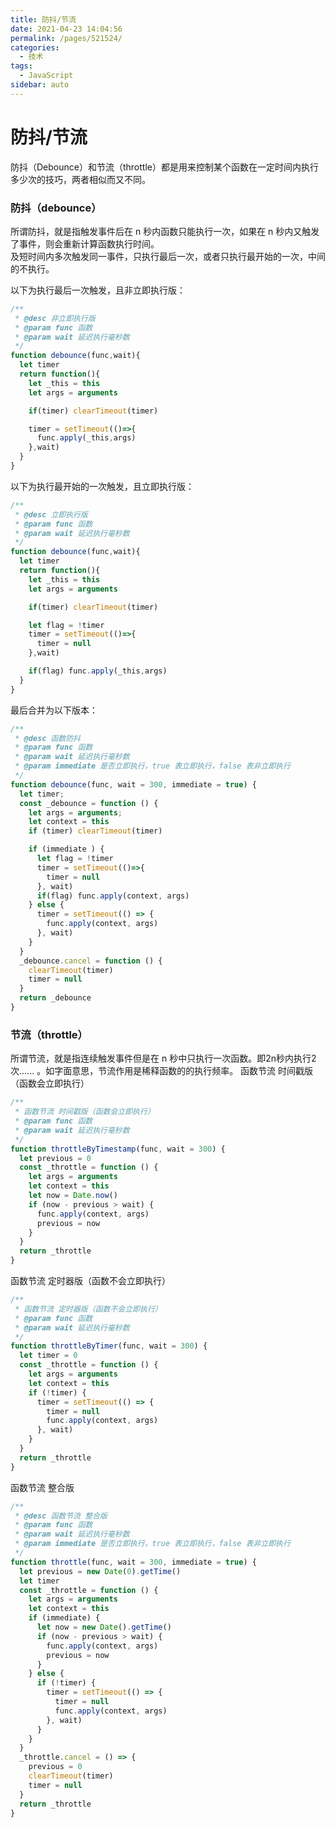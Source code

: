```yaml
---
title: 防抖/节流
date: 2021-04-23 14:04:56
permalink: /pages/521524/
categories: 
  - 技术
tags: 
  - JavaScript
sidebar: auto
---
```

# 防抖/节流
防抖（Debounce）和节流（throttle）都是用来控制某个函数在一定时间内执行多少次的技巧，两者相似而又不同。

### 防抖（debounce）
所谓防抖，就是指触发事件后在 n 秒内函数只能执行一次，如果在 n 秒内又触发了事件，则会重新计算函数执行时间。  
及短时间内多次触发同一事件，只执行最后一次，或者只执行最开始的一次，中间的不执行。

以下为执行最后一次触发，且非立即执行版：
```javascript
/**
 * @desc 非立即执行版
 * @param func 函数 
 * @param wait 延迟执行毫秒数
 */
function debounce(func,wait){
  let timer
  return function(){
    let _this = this
    let args = arguments

    if(timer) clearTimeout(timer)

    timer = setTimeout(()=>{
      func.apply(_this,args)
    },wait)
  }
}
```

以下为执行最开始的一次触发，且立即执行版：
```javascript
/**
 * @desc 立即执行版
 * @param func 函数 
 * @param wait 延迟执行毫秒数
 */
function debounce(func,wait){
  let timer
  return function(){
    let _this = this
    let args = arguments

    if(timer) clearTimeout(timer)

    let flag = !timer
    timer = setTimeout(()=>{
      timer = null
    },wait)

    if(flag) func.apply(_this,args)
  }
}
```
最后合并为以下版本：
```javascript
/**
 * @desc 函数防抖
 * @param func 函数 
 * @param wait 延迟执行毫秒数
 * @param immediate 是否立即执行，true 表立即执行，false 表非立即执行
 */
function debounce(func, wait = 300, immediate = true) {
  let timer;
  const _debounce = function () {
    let args = arguments;
    let context = this
    if (timer) clearTimeout(timer)

    if (immediate ) {
      let flag = !timer
      timer = setTimeout(()=>{
        timer = null
      }, wait)
      if(flag) func.apply(context, args)
    } else {
      timer = setTimeout(() => {
        func.apply(context, args)
      }, wait)
    }
  }
  _debounce.cancel = function () {
    clearTimeout(timer)
    timer = null
  }
  return _debounce
}
```
### 节流（throttle）
所谓节流，就是指连续触发事件但是在 n 秒中只执行一次函数。即2n秒内执行2次...... 。如字面意思，节流作用是稀释函数的的执行频率。
函数节流 时间戳版（函数会立即执行）
```javascript
/**
 * 函数节流 时间戳版（函数会立即执行）
 * @param func 函数 
 * @param wait 延迟执行毫秒数
 */
function throttleByTimestamp(func, wait = 300) {
  let previous = 0
  const _throttle = function () {
    let args = arguments
    let context = this
    let now = Date.now()
    if (now - previous > wait) {
      func.apply(context, args)
      previous = now
    }
  }
  return _throttle
}
```
函数节流 定时器版（函数不会立即执行）  
```javascript
/**
 * 函数节流 定时器版（函数不会立即执行）
 * @param func 函数 
 * @param wait 延迟执行毫秒数
 */
function throttleByTimer(func, wait = 300) {
  let timer = 0
  const _throttle = function () {
    let args = arguments
    let context = this
    if (!timer) {
      timer = setTimeout(() => {
        timer = null
        func.apply(context, args)
      }, wait)
    }
  }
  return _throttle
}
```
函数节流 整合版  
```javascript
/**
 * @desc 函数节流 整合版
 * @param func 函数 
 * @param wait 延迟执行毫秒数
 * @param immediate 是否立即执行，true 表立即执行，false 表非立即执行
 */
function throttle(func, wait = 300, immediate = true) {
  let previous = new Date(0).getTime()
  let timer
  const _throttle = function () {
    let args = arguments
    let context = this
    if (immediate) {
      let now = new Date().getTime()
      if (now - previous > wait) {
        func.apply(context, args)
        previous = now
      }
    } else {
      if (!timer) {
        timer = setTimeout(() => {
          timer = null
          func.apply(context, args)
        }, wait)
      }
    }
  }
  _throttle.cancel = () => {
    previous = 0
    clearTimeout(timer)
    timer = null
  }
  return _throttle
}
```